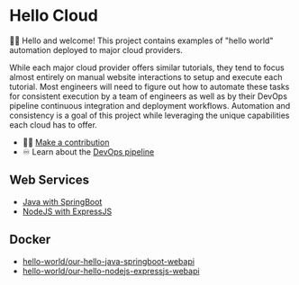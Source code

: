 # Hello Cloud

👋🏼 Hello and welcome! This project contains examples of "hello world" automation deployed to major cloud providers.

While each major cloud provider offers similar tutorials, they tend to focus almost entirely on manual website interactions to setup and execute each tutorial. Most engineers will need to figure out how to automate these tasks for consistent execution by a team of engineers as well as by their DevOps pipeline continuous integration and deployment workflows. Automation and consistency is a goal of this project while leveraging the unique capabilities each cloud has to offer.

- ✍🏼 [Make a contribution](./contribute.md)
- ♾️ Learn about the [DevOps pipeline](./devops.md)

## Web Services

- [Java with SpringBoot](./services/java-springboot.md)
- [NodeJS with ExpressJS](./services/nodejs-expressjs.md)

## Docker

- [hello-world/our-hello-java-springboot-webapi](./services/java-springboot.md)
- [hello-world/our-hello-nodejs-expressjs-webapi](./services/nodejs-expressjs.md)

